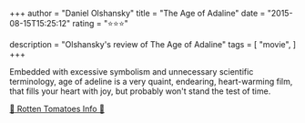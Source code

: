 +++
author = "Daniel Olshansky"
title = "The Age of Adaline"
date = "2015-08-15T15:25:12"
rating = "⭐⭐⭐"

description = "Olshansky's review of The Age of Adaline"
tags = [
    "movie",
]
+++


Embedded with excessive symbolism and unnecessary scientific terminology, age of adeline is a very quaint, endearing, heart-warming film, that fills your heart with joy, but probably won't stand the test of time.

[🍅 Rotten Tomatoes Info 🍅](https://www.rottentomatoes.com//m/the_age_of_adaline)